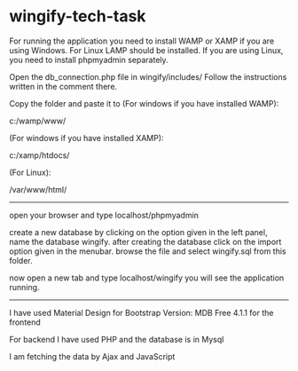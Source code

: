 # wingify-tech-task

For running the application you need to install WAMP or XAMP if you are using Windows.
For Linux LAMP should be installed. If you are using Linux, you need to install phpmyadmin separately.

Open the db_connection.php file in wingify/includes/
Follow the instructions written in the comment there. 

Copy the folder and paste it to 
(For windows if you have installed WAMP):

c:/wamp/www/

(For windows if you have installed XAMP):

c:/xamp/htdocs/

(For Linux):

/var/www/html/

--------------------------------------------------------

open your browser and type localhost/phpmyadmin

create a new database by clicking on the option given in the left panel, name the database wingify.
after creating the database click on the import option given in the menubar.
browse the file and select wingify.sql from this folder.

now open a new tab and type localhost/wingify
you will see the application running.

------------------------------------------------------

I have used Material Design for Bootstrap
Version: MDB Free 4.1.1 for the frontend

For backend I have used PHP and the database is in Mysql

I am fetching the data by Ajax and JavaScript
